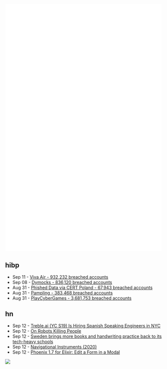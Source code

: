 ![Metrics](https://raw.githubusercontent.com/phixion/phixion/master/metrics.svg)

## hibp

<!--
for https://github.com/phixion/phixion/blob/main/.github/workflows/feeds.yml
-->
<!--START_SECTION:haveibeenpwnd-->
- Sep 11 - [Viva Air - 932,232 breached accounts](https://haveibeenpwned.com/PwnedWebsites#VivaAir)
- Sep 08 - [Dymocks - 836,120 breached accounts](https://haveibeenpwned.com/PwnedWebsites#Dymocks)
- Aug 31 - [Phished Data via CERT Poland - 67,943 breached accounts](https://haveibeenpwned.com/PwnedWebsites#CERTPolandPhish)
- Aug 31 - [Pampling - 383,468 breached accounts](https://haveibeenpwned.com/PwnedWebsites#Pampling)
- Aug 31 - [PlayCyberGames - 3,681,753 breached accounts](https://haveibeenpwned.com/PwnedWebsites#PlayCyberGames)
<!--END_SECTION:haveibeenpwnd-->

## hn

<!--
for https://github.com/phixion/phixion/blob/main/.github/workflows/feeds.yml
-->
<!--START_SECTION:hn-->
- Sep 12 - [Treble.ai (YC S19) Is Hiring Spanish Speaking Engineers in NYC](https://www.ycombinator.com/companies/treble-ai/jobs/tL8GeWc-full-stack-software-engineer)
- Sep 12 - [On Robots Killing People](https://www.schneier.com/blog/archives/2023/09/on-robots-killing-people.html)
- Sep 12 - [Sweden brings more books and handwriting practice back to its tech-heavy schools](https://apnews.com/article/sweden-digital-education-backlash-reading-writing-1dd964c628f76361c43dbf3964f7dbf4)
- Sep 12 - [Navigational Instruments (2020)](https://exple.tive.org/blarg/2020/10/25/navigational-instruments/)
- Sep 12 - [Phoenix 1.7 for Elixir: Edit a Form in a Modal](https://blog.appsignal.com/2023/09/12/phoenix-1-7-for-elixir-edit-a-form-in-a-modal.html)
<!--END_SECTION:hn-->

<!--
for https://yhype.me
-->
![](https://hit.yhype.me/github/profile?user_id=13013670)
